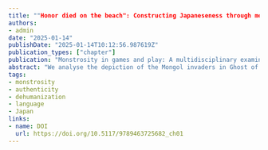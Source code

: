 ```yaml
---
title: ""Honor died on the beach": Constructing Japaneseness through monstrosity in Ghost of Tsushima"
authors:
- admin
date: "2025-01-14"
publishDate: "2025-01-14T10:12:56.987619Z"
publication_types: ["chapter"]
publication: "Monstrosity in games and play: A multidisciplinary examination of the monstrous in contemporary cultures"
abstract: "We analyse the depiction of the Mongol invaders in Ghost of Tsushima (Sucker Punch Productions, 2020) through the lens of monstrosity, showing how their depiction is used as a frame to construct a notion of “pure” Japanese identity. To underscore how the Japanese in the game are “pure,” the Mongols are dehumanized and made monstrous through various devices, such as a language barrier, a collection of cultural Mongol artefacts, and their brute force as invaders polluting the established community. Positioned between the categories of “pure” and the “monstrous” is the player character, Jin, a liminal figure who blurs these two categories. Highlighting these depictions of the Japanese, nature, the Mongols and Jin, we consider how the construction of a pure Japan works in favour of bolstering the country’s national reputation."
tags:
- monstrosity
- authenticity
- dehumanization
- language
- Japan
links:
- name: DOI
  url: https://doi.org/10.5117/9789463725682_ch01
---
```

